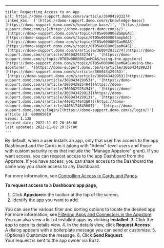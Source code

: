 ---
    title: Requesting Access to an App
    url: https://domo-support.domo.com/s/article/360042933274
    linked_kbs:  ['[https://domo-support.domo.com/s/knowledge-base/](https://domo-support.domo.com/s/knowledge-base/)', '[https://domo-support.domo.com/s/](https://domo-support.domo.com/s/)', '[https://domo-support.domo.com/s/topic/0TO5w000000ZampGAC](https://domo-support.domo.com/s/topic/0TO5w000000ZampGAC)', '[https://domo-support.domo.com/s/topic/0TO5w000000ZaoMGAS](https://domo-support.domo.com/s/topic/0TO5w000000ZaoMGAS)', '[https://domo-support.domo.com/s/article/360042933274](https://domo-support.domo.com/s/article/360042933274)', '[https://domo-support.domo.com/s/topic/0TO5w000000ZaoMGAS/using-the-appstore](https://domo-support.domo.com/s/topic/0TO5w000000ZaoMGAS/using-the-appstore)', '[https://domo-support.domo.com/s/article/360043429933](https://domo-support.domo.com/s/article/360043429933)', '[https://domo-support.domo.com/s/article/360043429953](https://domo-support.domo.com/s/article/360043429953)', '[https://domo-support.domo.com/s/article/360042925494](https://domo-support.domo.com/s/article/360042925494)', '[https://domo-support.domo.com/s/article/360043429913](https://domo-support.domo.com/s/article/360043429913)', '[https://domo-support.domo.com/s/article/4408174643607](https://domo-support.domo.com/s/article/4408174643607)', '[https://domo-support.domo.com/s/login/](https://domo-support.domo.com/s/login/)']
    article_id: 000005019
    views: 1.138
    created_date: 2022-11-02 20:16:00
    last updated: 2022-11-02 20:37:00
    ---



By default, when a user installs an app, only that user has access to the app Dashboard and the Cards in it (along with "Admin"-level users and those with custom security roles that include the "Manage Appstore" grant). If you want access, you can request access to the app Dashboard from the Appstore. If you have access, you can share access to the Dashboard the same way you share access to any Dashboard. 



For more information, see [Controlling Access to Cards and Pages](https://domohelp.domo.com/Administer/Controlling_Access_in_Domo/01Controlling_Access_to_Cards_and_Pages "Controlling Access to Cards and Pages").


**To request access to a Dashboard app page,**


1. Click **Appstore**in the toolbar at the top of the screen.
2. Identify the app you want to add.  
  
You can use the various filter and sorting options to locate the desired app. For more information, see [Filtering Apps and Connectors in the Appstore](https://domohelp.domo.com/The_Appstore/Using_the_Appstore/Filtering_Apps_and_Connectors_in_the_Appstore "Filtering Apps and Connectors in the Appstore"). You can also view a list of installed apps by clicking **Installed**.
3. Click the app to open its details view.
4. In the details view, click **Request Access**.   
A dialog appears with a boilerplate message you can send or customize.
5. (Optional) Customize the message.
6. Click **Send Request**.  
Your request is sent to the app owner via Buzz.


